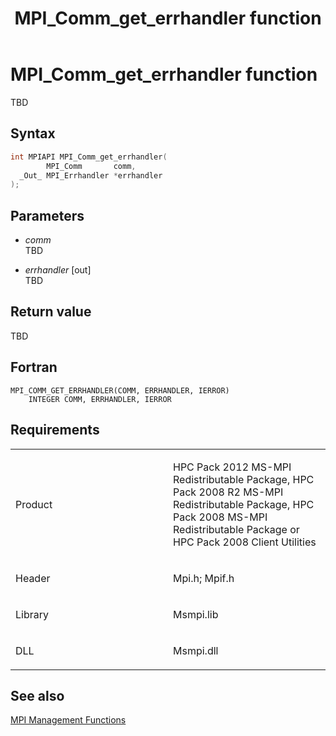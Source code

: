 ﻿---
title: MPI_Comm_get_errhandler function
TOCTitle: MPI_Comm_get_errhandler function
ms:assetid: b157e69d-b1ee-4456-940c-decc1d0c95db
ms:mtpsurl: https://msdn.microsoft.com/en-us/library/Dn473272(v=VS.85)
ms:contentKeyID: 59360818
ms.date: 03/28/2018
mtps_version: v=VS.85
f1_keywords:
- MPI_COMM_GET_ERRHANDLER
- mpif/MPI_Comm_get_errhandler
- mpi/MPI_COMM_GET_ERRHANDLER
dev_langs:
- C++
- C
---

# MPI\_Comm\_get\_errhandler function

TBD

## Syntax

``` c++
int MPIAPI MPI_Comm_get_errhandler(
        MPI_Comm       comm,
  _Out_ MPI_Errhandler *errhandler
);
```

## Parameters

  - *comm*  
    TBD

  - *errhandler* \[out\]  
    TBD

## Return value

TBD

## Fortran

    MPI_COMM_GET_ERRHANDLER(COMM, ERRHANDLER, IERROR)
        INTEGER COMM, ERRHANDLER, IERROR

## Requirements

<table>
<colgroup>
<col style="width: 50%" />
<col style="width: 50%" />
</colgroup>
<tbody>
<tr class="odd">
<td><p>Product</p></td>
<td><p>HPC Pack 2012 MS-MPI Redistributable Package, HPC Pack 2008 R2 MS-MPI Redistributable Package, HPC Pack 2008 MS-MPI Redistributable Package or HPC Pack 2008 Client Utilities</p></td>
</tr>
<tr class="even">
<td><p>Header</p></td>
<td>Mpi.h;
Mpif.h</td>
</tr>
<tr class="odd">
<td><p>Library</p></td>
<td>Msmpi.lib</td>
</tr>
<tr class="even">
<td><p>DLL</p></td>
<td>Msmpi.dll</td>
</tr>
</tbody>
</table>


## See also

[MPI Management Functions](mpi-management-functions.md)

